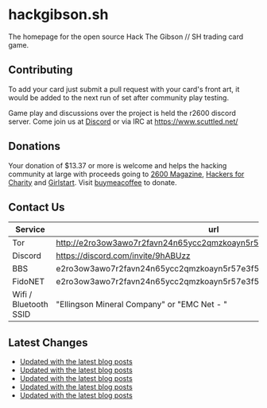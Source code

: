 # hackgibson.sh
The homepage for the open source Hack The Gibson // SH trading card game.


## Contributing

To add your card just submit a pull request with your card's front art, it would be added to the next run of set after community play testing.

Game play and discussions over the project is held the r2600 discord server. Come join us at [Discord](https://discord.com/invite/9hABUzz) or via IRC at https://www.scuttled.net/


## Donations

Your donation of $13.37 or more is welcome and helps the hacking community at large with proceeds going to [2600 Magazine](https://2600.com/), [Hackers for Charity](https://hackersforcharity.org) and [Girlstart](https://girlstart.org).  Visit [buymeacoffee](https://www.buymeacoffee.com/hackgibson.sh) to donate.


## Contact Us

Service | url
-|-
Tor | http://e2ro3ow3awo7r2favn24n65ycc2qmzkoayn5r57e3f56nvjwdcgg32ad.onion
Discord | https://discord.com/invite/9hABUzz
BBS | e2ro3ow3awo7r2favn24n65ycc2qmzkoayn5r57e3f56nvjwdcgg32ad.onion:23
FidoNET | e2ro3ow3awo7r2favn24n65ycc2qmzkoayn5r57e3f56nvjwdcgg32ad.onion:24554
Wifi / Bluetooth SSID | "Ellingson Mineral Company" or "EMC Net - <fidonet address>"

## Latest Changes
<!-- BLOG-POST-LIST:START -->
- [Updated with the latest blog posts](https://github.com/DFW2600/hackgibson.sh/commit/1ae41f8d00e315f1562afcb52aeb907163c4f2c5)
- [Updated with the latest blog posts](https://github.com/DFW2600/hackgibson.sh/commit/b30dc0ddcf3dbbf7c64fd131df21d1836f997bc0)
- [Updated with the latest blog posts](https://github.com/DFW2600/hackgibson.sh/commit/29aa4b311431cd718c9bbd51ab6d884f1dc2be18)
- [Updated with the latest blog posts](https://github.com/DFW2600/hackgibson.sh/commit/7ce997b94f6febf4f0ccb7edca9ede29fe0bd3b2)
- [Updated with the latest blog posts](https://github.com/DFW2600/hackgibson.sh/commit/fbc69b3ad3c3feccdc26e16de94820e6ecb757c5)
<!-- BLOG-POST-LIST:END -->
